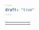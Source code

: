 ```yaml
---
draft: "true"
---
```

|     |     |     |     |     |
| --- | --- | --- | --- | --- |
|     |     |     |     |     |